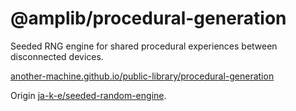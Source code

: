 # @amplib/procedural-generation

Seeded RNG engine for shared procedural experiences between disconnected devices.

[another-machine.github.io/public-library/procedural-generation](https://another-machine.github.io/public-library/procedural-generation/)

Origin [ja-k-e/seeded-random-engine](https://github.com/ja-k-e/seeded-random-engine).
